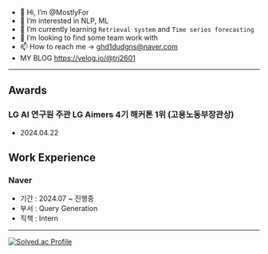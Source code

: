 - 👋 Hi, I’m @MostlyFor
- 👀 I’m interested in NLP, ML
- 🌱 I’m currently learning `Retrieval system` and `Time series forecasting`
- 💞️ I’m looking to find some team work with
- 📫 How to reach me -> ghd1dudgns@naver.com
- MY BLOG
https://velog.io/@tri2601

<!---
MostlyFor/MostlyFor is a ✨ special ✨ repository because its `README.md` (this file) appears on your GitHub profile.
You can click the Preview link to take a look at your changes.
--->
---


## Awards
### LG AI 연구원 주관 LG Aimers 4기 해커톤 1위 (고용노동부장관상)
- 2024.04.22

## Work Experience
### Naver
- 기간 : 2024.07 ~ 진행중
- 부서 : Query Generation
- 직책 : Intern




---
[![Solved.ac Profile](http://mazassumnida.wtf/api/v2/generate_badge?boj=tri2601)](https://solved.ac/tri2601/)
